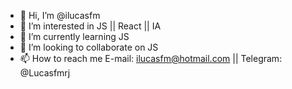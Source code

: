 - 👋 Hi, I’m @ilucasfm
- 👀 I’m interested in JS || React || IA
- 🌱 I’m currently learning JS
- 💞️ I’m looking to collaborate on JS
- 📫 How to reach me E-mail: ilucasfm@hotmail.com || Telegram: @Lucasfmrj

<!---
ilucasfm/ilucasfm is a ✨ special ✨ repository because its `README.md` (this file) appears on your GitHub profile.
You can click the Preview link to take a look at your changes.
--->
